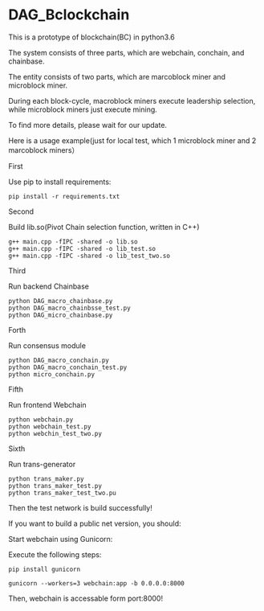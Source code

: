 # DAG_Bclockchain

This is a prototype of blockchain(BC) in python3.6

The system consists of three parts, which are webchain, conchain, and chainbase.

The entity consists of two parts, which are marcoblock miner and microblock miner.

During each block-cycle, macroblock miners execute leadership selection, while microblock miners just execute mining.

To find more details, please wait for our update.

Here is a usage example(just for local test, which 1 microblock miner and 2 marcoblock miners）

First

Use pip to install requirements:
```
pip install -r requirements.txt
```
Second

Build lib.so(Pivot Chain selection function, written in C++)
```
g++ main.cpp -fIPC -shared -o lib.so
g++ main.cpp -fIPC -shared -o lib_test.so
g++ main.cpp -fIPC -shared -o lib_test_two.so
```
Third

Run backend Chainbase
```
python DAG_macro_chainbase.py
python DAG_macro_chainbsse_test.py
python DAG_micro_chainbase.py
```
Forth

Run consensus module
```
python DAG_macro_conchain.py
python DAG_macro_conchain_test.py
python micro_conchain.py
```
Fifth

Run frontend Webchain
```
python webchain.py
python webchain_test.py
python webchin_test_two.py
```
Sixth

Run trans-generator
```
python trans_maker.py
python trans_maker_test.py
python trans_maker_test_two.pu
```
Then the test network is build successfully!



If you want to build a public net version, you should:

Start webchain using Gunicorn:

Execute the following steps:
```
pip install gunicorn
```

```
gunicorn --workers=3 webchain:app -b 0.0.0.0:8000
```

Then, webchain is accessable form port:8000!

